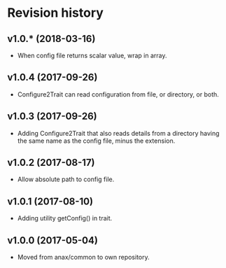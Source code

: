 Revision history
=================================

v1.0.* (2018-03-16)
---------------------------------

* When config file returns scalar value, wrap in array.


v1.0.4 (2017-09-26)
---------------------------------

* Configure2Trait can read configuration from file, or directory, or both.


v1.0.3 (2017-09-26)
---------------------------------

* Adding Configure2Trait that also reads details from a directory having the same name as the config file, minus the extension.


v1.0.2 (2017-08-17)
---------------------------------

* Allow absolute path to config file.


v1.0.1 (2017-08-10)
---------------------------------

* Adding utility getConfig() in trait.


v1.0.0 (2017-05-04)
---------------------------------

* Moved from anax/common to own repository.
